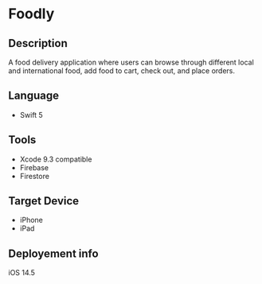 # Foodly
## Description 
A food delivery application where users can browse through different local and international food, add food to cart, check out, and place orders.
## Language 
- Swift 5
## Tools
- Xcode 9.3 compatible
- Firebase
- Firestore
## Target Device 
- iPhone 
- iPad

## Deployement info
iOS 14.5
